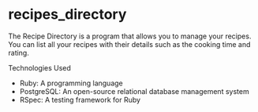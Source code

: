 # recipes_directory

The Recipe Directory is a program that allows you to manage your recipes. You can list all your recipes with their details such as the cooking time and rating.

Technologies Used
- Ruby: A programming language
- PostgreSQL: An open-source relational database management system
- RSpec: A testing framework for Ruby
